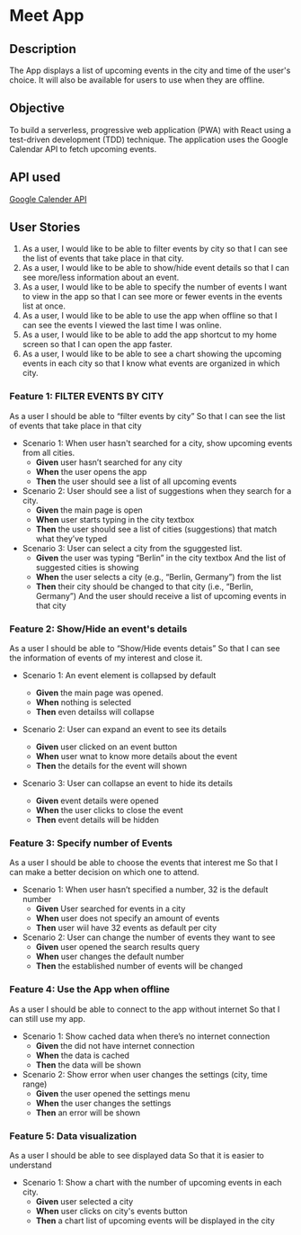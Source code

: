 # Meet App

## Description

The App displays a list of upcoming events in the city and time of the user's choice. It will also be available for users to use when they are offline.

## Objective

To build a serverless, progressive web application (PWA) with React using a test-driven
development (TDD) technique. The application uses the Google Calendar API to fetch
upcoming events.

## API used

[Google Calender API](https://developers.google.com/calendar)

## User Stories

1. As a user, I would like to be able to filter events by city so that I can see the list of events
   that take place in that city.
2. As a user, I would like to be able to show/hide event details so that I can see more/less
   information about an event.
3. As a user, I would like to be able to specify the number of events I want to view in the
   app so that I can see more or fewer events in the events list at once.
4. As a user, I would like to be able to use the app when offline so that I can see the events
   I viewed the last time I was online.
5. As a user, I would like to be able to add the app shortcut to my home screen so that I
   can open the app faster.
6. As a user, I would like to be able to see a chart showing the upcoming events in each
   city so that I know what events are organized in which city.

### Feature 1: FILTER EVENTS BY CITY

As a user
I should be able to “filter events by city”
So that I can see the list of events that take place in that city

- Scenario 1: When user hasn't searched for a city, show upcoming events from all cities.
  - **Given** user hasn’t searched for any city
  - **When** the user opens the app
  - **Then** the user should see a list of all upcoming events
- Scenario 2: User should see a list of suggestions when they search for a city.
  - **Given** the main page is open
  - **When** user starts typing in the city textbox
  - **Then** the user should see a list of cities (suggestions) that match what they’ve typed
- Scenario 3: User can select a city from the sguggested list.
  - **Given** the user was typing “Berlin” in the city textbox
    And the list of suggested cities is showing
  - **When** the user selects a city (e.g., “Berlin, Germany”) from the list
  - **Then** their city should be changed to that city (i.e., “Berlin, Germany”)
    And the user should receive a list of upcoming events in that city

### Feature 2: Show/Hide an event's details

As a user
I should be able to “Show/Hide events detais”
So that I can see the information of events of my interest and close it.

- Scenario 1: An event element is collapsed by default
  - **Given** the main page was opened. 
  - **When** nothing is selected
  - **Then** even detailss will collapse

- Scenario 2: User can expand an event to see its details
  - **Given** user clicked on an event button
  - **When** user wnat to know more details about the event
  - **Then** the details for the event will shown
- Scenario 3: User can collapse an event to hide its details
  - **Given** event details were opened
  - **When** the user clicks to close the event 
  - **Then** event details will be hidden

### Feature 3: Specify number of Events

As a user 
I should be able to choose the events that interest me
So that I can make a better decision on which one to attend.

- Scenario 1:  When user hasn’t specified a number, 32 is the default number
  - **Given** User searched for events in a city
  - **When** user does not specify an amount of events
  - **Then** user wiil have 32 events as default per city
- Scenario 2: User can change the number of events they want to see
  - **Given** user opened the search results query
  - **When** user changes the default number
  - **Then** the established number of events will be changed 

### Feature 4: Use the App when offline

As a user
I should be able to connect to the app without internet
So that I can still use my app.

- Scenario 1: Show cached data when there’s no internet connection
  - **Given** the did not have internet connection
  - **When** the data is cached
  - **Then** the data will be shown
- Scenario 2: Show error when user changes the settings (city, time range)
  - **Given** the user opened the settings menu
  - **When** the user changes the settings
  - **Then** an error will be shown

### Feature 5: Data visualization

As a user
I should be able to see displayed data
So that it is easier to understand

- Scenario 1:  Show a chart with the number of upcoming events in each city.
  - **Given** user selected a city
  - **When** user clicks on city's events button
  - **Then** a chart list of upcoming events will be displayed  in the city
